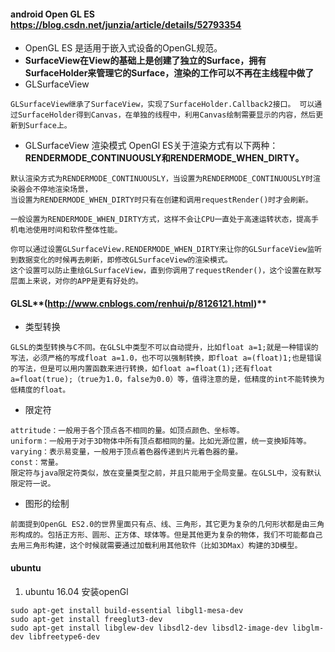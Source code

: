 #### android Open GL ES  https://blog.csdn.net/junzia/article/details/52793354
- OpenGL ES 是适用于嵌入式设备的OpenGL规范。
- **SurfaceView在View的基础上是创建了独立的Surface，拥有SurfaceHolder来管理它的Surface，渲染的工作可以不再在主线程中做了** 
- GLSurfaceView 
```
GLSurfaceView继承了SurfaceView，实现了SurfaceHolder.Callback2接口。 可以通过SurfaceHolder得到Canvas，在单独的线程中，利用Canvas绘制需要显示的内容，然后更新到Surface上。 
```
- GLSurfaceView 渲染模式 OpenGl ES关于渲染方式有以下两种：**RENDERMODE_CONTINUOUSLY和RENDERMODE_WHEN_DIRTY。**
```
默认渲染方式为RENDERMODE_CONTINUOUSLY，当设置为RENDERMODE_CONTINUOUSLY时渲染器会不停地渲染场景，
当设置为RENDERMODE_WHEN_DIRTY时只有在创建和调用requestRender()时才会刷新。

一般设置为RENDERMODE_WHEN_DIRTY方式，这样不会让CPU一直处于高速运转状态，提高手机电池使用时间和软件整体性能。

你可以通过设置GLSurfaceView.RENDERMODE_WHEN_DIRTY来让你的GLSurfaceView监听到数据变化的时候再去刷新，即修改GLSurfaceView的渲染模式。
这个设置可以防止重绘GLSurfaceView，直到你调用了requestRender()，这个设置在默写层面上来说，对你的APP是更有好处的。

```

#### GLSL**(http://www.cnblogs.com/renhui/p/8126121.html)**
-  类型转换
```
GLSL的类型转换与C不同。在GLSL中类型不可以自动提升，比如float a=1;就是一种错误的写法，必须严格的写成float a=1.0，也不可以强制转换，即float a=(float)1;也是错误的写法，但是可以用内置函数来进行转换，如float a=float(1);还有float a=float(true);（true为1.0，false为0.0）等，值得注意的是，低精度的int不能转换为低精度的float。
```

- 限定符
```
attritude：一般用于各个顶点各不相同的量。如顶点颜色、坐标等。
uniform：一般用于对于3D物体中所有顶点都相同的量。比如光源位置，统一变换矩阵等。
varying：表示易变量，一般用于顶点着色器传递到片元着色器的量。
const：常量。
限定符与java限定符类似，放在变量类型之前，并且只能用于全局变量。在GLSL中，没有默认限定符一说。
```

- 图形的绘制
```
前面提到OpenGL ES2.0的世界里面只有点、线、三角形，其它更为复杂的几何形状都是由三角形构成的。包括正方形、圆形、正方体、球体等。但是其他更为复杂的物体，我们不可能都自己去用三角形构建，这个时候就需要通过加载利用其他软件（比如3DMax）构建的3D模型。
```

#### ubuntu 
1. ubuntu 16.04 安装openGl
```
sudo apt-get install build-essential libgl1-mesa-dev
sudo apt-get install freeglut3-dev
sudo apt-get install libglew-dev libsdl2-dev libsdl2-image-dev libglm-dev libfreetype6-dev
```
